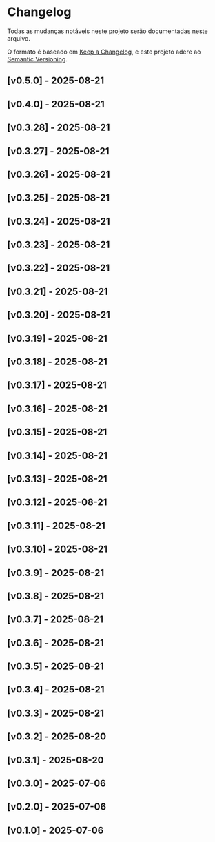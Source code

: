# Changelog

Todas as mudanças notáveis neste projeto serão documentadas neste arquivo.

O formato é baseado em [Keep a Changelog](https://keepachangelog.com/en/1.0.0/),
e este projeto adere ao [Semantic Versioning](https://semver.org/spec/v2.0.0.html).

## [v0.5.0] - 2025-08-21


## [v0.4.0] - 2025-08-21


## [v0.3.28] - 2025-08-21


## [v0.3.27] - 2025-08-21


## [v0.3.26] - 2025-08-21


## [v0.3.25] - 2025-08-21


## [v0.3.24] - 2025-08-21


## [v0.3.23] - 2025-08-21


## [v0.3.22] - 2025-08-21


## [v0.3.21] - 2025-08-21


## [v0.3.20] - 2025-08-21


## [v0.3.19] - 2025-08-21


## [v0.3.18] - 2025-08-21


## [v0.3.17] - 2025-08-21


## [v0.3.16] - 2025-08-21


## [v0.3.15] - 2025-08-21


## [v0.3.14] - 2025-08-21


## [v0.3.13] - 2025-08-21


## [v0.3.12] - 2025-08-21


## [v0.3.11] - 2025-08-21


## [v0.3.10] - 2025-08-21


## [v0.3.9] - 2025-08-21


## [v0.3.8] - 2025-08-21


## [v0.3.7] - 2025-08-21


## [v0.3.6] - 2025-08-21


## [v0.3.5] - 2025-08-21


## [v0.3.4] - 2025-08-21


## [v0.3.3] - 2025-08-21


## [v0.3.2] - 2025-08-20


## [v0.3.1] - 2025-08-20


## [v0.3.0] - 2025-07-06


## [v0.2.0] - 2025-07-06


## [v0.1.0] - 2025-07-06


